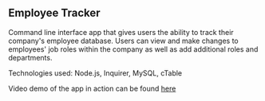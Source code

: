 ## Employee Tracker
Command line interface app that gives users the ability to track their company's employee database. Users can view and make changes to employees' job roles within the company as well as add additional roles and departments.

Technologies used: Node.js, Inquirer, MySQL, cTable

Video demo of the app in action can be found [here](https://drive.google.com/file/d/1mJDQLr3crlBzJJwapziXqrAhvca_XQG0/view)